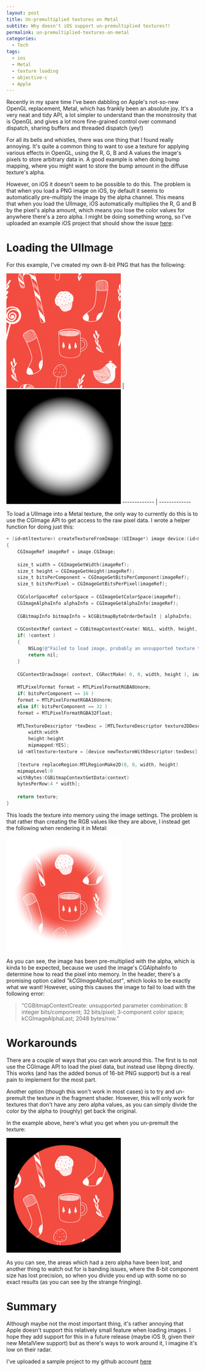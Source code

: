 ```yaml
---
layout: post
title: Un-premultiplied textures on Metal
subtite: Why doesn't iOS support un-premultiplied textures?!
permalink: un-premultiplied-textures-on-metal
categories:
  - Tech
tags:
  - ios
  - Metal
  - texture loading
  - objective-c
  - Apple
---
```


Recently in my spare time I've been dabbling on Apple's not-so-new OpenGL
replacement, Metal, which has frankly been an absolute joy. It's a very neat and
tidy API, a lot simpler to understand than the monstrosity that is OpenGL and
gives a lot more fine-grained control over command dispatch, sharing buffers and
threaded dispatch (yey!)

For all its bells and whistles, there was one thing that I found really
annoying. It's quite a common thing to want to use a texture for applying
various effects in OpenGL, using the R, G, B and A values the image's pixels to
store arbitrary data in. A good example is when doing bump mapping, where you
might want to store the bump amount in the diffuse texture's alpha.

However, on iOS it doesn't seem to be possible to do this. The problem is that
when you load a PNG image on iOS, by default it seems to automatically
pre-multiply the image by the alpha channel. This means that when you load the
UIImage, iOS automatically multiplies the R, G and B by the pixel's alpha
amount, which means you lose the color values for anywhere there's a zero alpha.
I might be doing something wrong, so I've uploaded an example iOS project that
should show the issue [here](https://github.com/tomwardio/MetalPremultTexture):

# Loading the UIImage

For this example, I've created my own 8-bit PNG that has the following:

[![RGB](/uploads/posts/un-premultiplied-textures-on-metal/texture-small.png)](/uploads/posts/un-premultiplied-textures-on-metal/texture.png)
|
[![Alpha](/uploads/posts/un-premultiplied-textures-on-metal/alpha-small.png)](/uploads/posts/un-premultiplied-textures-on-metal/alpha.png)
------------- | -------------

To load a UIImage into a Metal texture, the only way to currently do this is to
use the CGImage API to get access to the raw pixel data. I wrote a helper
function for doing just this:

```objective-c
+ (id<mtltexture>) createTextureFromImage:(UIImage*) image device:(id<mtldevice>) device
{
    CGImageRef imageRef = image.CGImage;

    size_t width = CGImageGetWidth(imageRef);
    size_t height = CGImageGetHeight(imageRef);
    size_t bitsPerComponent = CGImageGetBitsPerComponent(imageRef);
    size_t bitsPerPixel = CGImageGetBitsPerPixel(imageRef);

    CGColorSpaceRef colorSpace = CGImageGetColorSpace(imageRef);
    CGImageAlphaInfo alphaInfo = CGImageGetAlphaInfo(imageRef);

    CGBitmapInfo bitmapInfo = kCGBitmapByteOrderDefault | alphaInfo;

    CGContextRef context = CGBitmapContextCreate( NULL, width, height, bitsPerComponent, (bitsPerPixel / 8) * width, colorSpace, bitmapInfo);
    if( !context )
    {
        NSLog(@"Failed to load image, probably an unsupported texture type");
        return nil;
    }

    CGContextDrawImage( context, CGRectMake( 0, 0, width, height ), image.CGImage );

    MTLPixelFormat format = MTLPixelFormatRGBA8Unorm;
    if( bitsPerComponent == 16 )
    format = MTLPixelFormatRGBA16Unorm;
    else if( bitsPerComponent == 32 )
    format = MTLPixelFormatRGBA32Float;

    MTLTextureDescriptor *texDesc = [MTLTextureDescriptor texture2DDescriptorWithPixelFormat:format
        width:width
        height:height
        mipmapped:YES];
    id <mtltexture>texture = [device newTextureWithDescriptor:texDesc];

    [texture replaceRegion:MTLRegionMake2D(0, 0, width, height)
    mipmapLevel:0
    withBytes:CGBitmapContextGetData(context)
    bytesPerRow:4 * width];

    return texture;
}
```

This loads the texture into memory using the image settings. The problem is that
rather than creating the RGB values like they are above, I instead get the
following when rendering it in Metal:

[![Rendered texture](/uploads/posts/un-premultiplied-textures-on-metal/result-small.png)](/uploads/posts/un-premultiplied-textures-on-metal/result.png)

As you can see, the image has been pre-multiplied with the alpha, which is kinda
to be expected, because we used the image's CGAlphaInfo to determine how to read
the pixel into memory. In the header, there's a promising option called
_"kCGImageAlphaLast"_, which looks to be exactly what we want! However, using
this causes the image to fail to load with the following error:

> "CGBitmapContextCreate: unsupported parameter combination: 8 integer
> bits/component; 32 bits/pixel; 3-component color space; kCGImageAlphaLast;
> 2048 bytes/row."

# Workarounds

There are a couple of ways that you can work around this. The first is to not
use the CGImage API to load the pixel data, but instead use libpng directly.
This works (and has the added bonus of 16-bit PNG support) but is a real pain to
implement for the most part.

Another option (though this won't work in most cases) is to try and un-premult
the texture in the fragment shader. However, this will only work for textures
that don't have any zero alpha values, as you can simply divide the color by the
alpha to (roughly) get back the original.

In the example above, here's what you get when you un-premult the texture:

[![RGB / A](/uploads/posts/un-premultiplied-textures-on-metal/unpremult-small.png)](/uploads/posts/un-premultiplied-textures-on-metal/unpremult.png)

As you can see, the areas which had a zero alpha have been lost, and another
thing to watch out for is banding issues, where the 8-bit component size has
lost precision, so when you divide you end up with some no so exact results (as
you can see by the strange fringing).

# Summary

Although maybe not the most important thing, it's rather annoying that Apple
doesn't support this relatively small feature when loading images. I hope they
add support for this in a future release (maybe iOS 9, given their new MetalView
support) but as there's ways to work around it, I imagine it's low on their
radar.

I've uploaded a sample project to my github account
[here](https://github.com/tomwardio/MetalPremultTexture)
